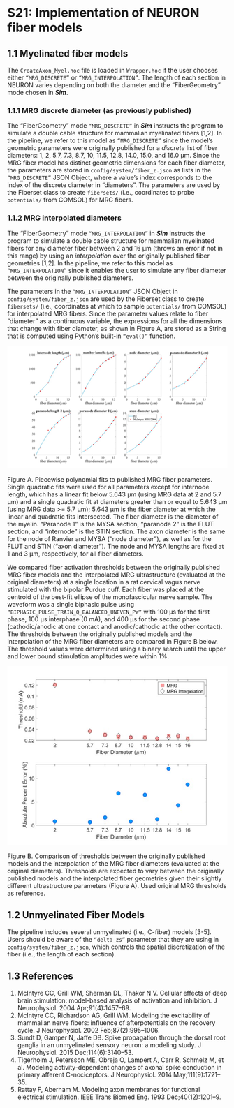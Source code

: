 # S21: Implementation of NEURON fiber models

## 1.1 Myelinated fiber models

The `CreateAxon_Myel.hoc` file is loaded in `Wrapper.hoc` if the user
chooses either `“MRG_DISCRETE”` or `“MRG_INTERPOLATION”`. The length of
each section in NEURON varies depending on both the diameter and the
“FiberGeometry” mode chosen in ***Sim***.

### 1.1.1 MRG discrete diameter (as previously published)

The “FiberGeometry” mode `“MRG_DISCRETE”` in ***Sim*** instructs the
program to simulate a double cable structure for mammalian myelinated
fibers \[1,2\]. In the pipeline, we refer to this model as
`“MRG_DISCRETE”` since the model’s geometric parameters were originally
published for a *discrete* list of fiber diameters: 1, 2, 5.7, 7.3, 8.7,
10, 11.5, 12.8, 14.0, 15.0, and 16.0 μm. Since the MRG fiber model has
distinct geometric dimensions for each fiber diameter, the parameters
are stored in `config/system/fiber_z.json` as lists in the
`“MRG_DISCRETE”` JSON Object, where a value’s index corresponds to
the index of the discrete diameter in “diameters”. The parameters are
used by the Fiberset class to create `fibersets/` (i.e., coordinates to
probe `potentials/` from COMSOL) for MRG fibers.

### 1.1.2 MRG interpolated diameters

The “FiberGeometry” mode `“MRG_INTERPOLATION”` in ***Sim*** instructs the
program to simulate a double cable structure for mammalian myelinated
fibers for any diameter fiber between 2 and 16 µm (throws an error if
not in this range) by using an *interpolation* over the originally
published fiber geometries \[1,2\]. In the pipeline, we refer to
this model as `“MRG_INTERPOLATION”` since it enables the user to simulate
any fiber diameter between the originally published diameters.

The parameters in the `“MRG_INTERPOLATION”` JSON Object in
`config/system/fiber_z.json` are used by the Fiberset class to create
`fibersets/` (i.e., coordinates at which to sample `potentials/` from
COMSOL) for interpolated MRG fibers. Since the parameter values relate
to fiber “diameter” as a continuous variable, the expressions for all
the dimensions that change with fiber diameter, as shown in Figure A, are stored as a String
that is computed using Python’s built-in `“eval()”` function.

![Inline image](uploads/9baecd20e1604f988861fb36945ab50d/Picture12.jpg)

Figure A. Piecewise polynomial fits to published MRG fiber parameters. Single quadratic fits were used for all parameters except for internode length, which has a linear fit below 5.643 µm (using MRG data at 2 and 5.7 µm) and a single quadratic fit at diameters greater than or equal to 5.643 µm (using MRG data >= 5.7 µm); 5.643 µm is the fiber diameter at which the linear and quadratic fits intersected. The fiber diameter is the diameter of the myelin. “Paranode 1” is the MYSA section, “paranode 2” is the FLUT section, and “internode” is the STIN section. The axon diameter is the same for the node of Ranvier and MYSA (“node diameter”), as well as for the FLUT and STIN (“axon diameter”). The node and MYSA lengths are fixed at 1 and 3 μm, respectively, for all fiber diameters.

We compared fiber activation thresholds between the originally published
MRG fiber models and the interpolated MRG ultrastructure (evaluated at
the original diameters) at a single location in a rat cervical vagus
nerve stimulated with the bipolar Purdue cuff. Each fiber was placed at
the centroid of the best-fit ellipse of the monofascicular nerve sample.
The waveform was a single biphasic pulse using
`“BIPHASIC_PULSE_TRAIN_Q_BALANCED_UNEVEN_PW”` with 100 µs for the
first phase, 100 µs interphase (0 mA), and 400 µs for the second phase
(cathodic/anodic at one contact and anodic/cathodic at the other
contact). The thresholds between the originally published models and the
interpolation of the MRG fiber diameters are compared in Figure B below.
The threshold values were determined using a binary search until the
upper and lower bound stimulation amplitudes were within 1%.

![Inline image](uploads/0f81dcebee604a443aeaac6c13b2325c/Picture13.jpg)

Figure B. Comparison of thresholds between the originally published models and the interpolation of the MRG fiber diameters (evaluated at the original diameters). Thresholds are expected to vary between the originally published models and the interpolated fiber geometries given their slightly different ultrastructure parameters (Figure A). Used original MRG thresholds as reference.

## 1.2 Unmyelinated Fiber Models

The pipeline includes several unmyelinated (i.e., C-fiber) models
\[3-5\]. Users should be aware of the `“delta_zs”` parameter that
they are using in `config/system/fiber_z.json`, which controls the
spatial discretization of the fiber (i.e., the length of each section).

## 1.3 References
1. McIntyre CC, Grill WM, Sherman DL, Thakor N V. Cellular effects of deep brain stimulation: model-based analysis of activation and  inhibition. J Neurophysiol. 2004 Apr;91(4):1457–69.
2. 	McIntyre CC, Richardson AG, Grill WM. Modeling the excitability of mammalian nerve fibers: influence of afterpotentials on the recovery cycle. J Neurophysiol. 2002 Feb;87(2):995–1006.
3. 	Sundt D, Gamper N, Jaffe DB. Spike propagation through the dorsal root ganglia in an unmyelinated sensory neuron: a modeling study. J Neurophysiol. 2015 Dec;114(6):3140–53.
4. 	Tigerholm J, Petersson ME, Obreja O, Lampert A, Carr R, Schmelz M, et al. Modeling activity-dependent changes of axonal spike conduction in primary afferent C-nociceptors. J Neurophysiol. 2014 May;111(9):1721–35.
5. 	Rattay F, Aberham M. Modeling axon membranes for functional electrical stimulation. IEEE Trans Biomed Eng. 1993 Dec;40(12):1201–9.
